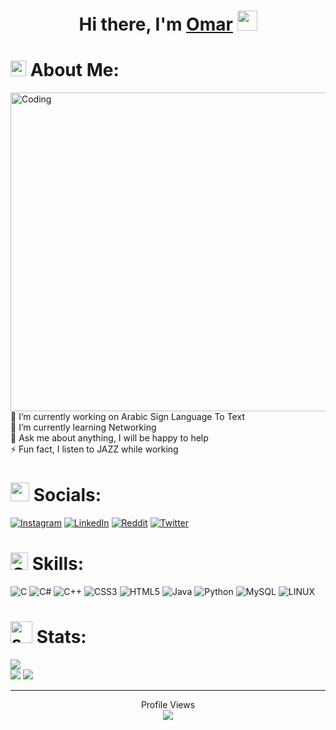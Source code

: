 <h1 align="center">Hi there, I'm <a href="https://github.com/omaralshahatt" target="_blank">Omar</a> <img
src="https://github.com/blackcater/blackcater/raw/main/images/Hi.gif" height="32" /></h1>

# <img src="https://c.tenor.com/NCRHhqkXrJYAAAAi/programmers-go-internet.gif" width="25"> About Me:
<img align="right" alt="Coding" width="510" src="https://i.pinimg.com/originals/77/ca/a3/77caa32884d735d439ade45ba37feaf2.gif">
🔭 I’m currently working on Arabic Sign Language To Text<br>🌱 I’m currently learning Networking<br>💬 Ask me about anything, I will be happy to help <br>⚡ Fun fact, I listen to JAZZ while working

# <img alt="social" width="30" src="https://cliply.co/wp-content/uploads/2019/12/371903520_SOCIAL_ICONS_TRANSPARENT_400px.gif"> Socials:
[![Instagram](https://img.shields.io/badge/Instagram-%23E4405F.svg?logo=Instagram&logoColor=white)](https://instagram.com/omar_alshahat) [![LinkedIn](https://img.shields.io/badge/LinkedIn-%230077B5.svg?logo=linkedin&logoColor=white)](https://linkedin.com/in/omaralshahat) [![Reddit](https://img.shields.io/badge/Reddit-%23FF4500.svg?logo=Reddit&logoColor=white)](https://reddit.com/user/omar_alshahat) [![Twitter](https://img.shields.io/badge/Twitter-%231DA1F2.svg?logo=Twitter&logoColor=white)](https://twitter.com/omar_alshahat) 

# <img alt="Coding" width="28" src="https://media4.giphy.com/media/v1.Y2lkPTc5MGI3NjExNGQzOTc2NzQ1NGYwZTE4NWU5MGFhNjc2ODExMWQ5NzY4MGE2NWFlMCZlcD12MV9pbnRlcm5hbF9naWZzX2dpZklkJmN0PXM/QssGEmpkyEOhBCb7e1/giphy.gif"> Skills:
![C](https://img.shields.io/badge/c-%2300599C.svg?style=for-the-badge&logo=c&logoColor=white) ![C#](https://img.shields.io/badge/c%23-%23239120.svg?style=for-the-badge&logo=c-sharp&logoColor=white) ![C++](https://img.shields.io/badge/c++-%2300599C.svg?style=for-the-badge&logo=c%2B%2B&logoColor=white) ![CSS3](https://img.shields.io/badge/css3-%231572B6.svg?style=for-the-badge&logo=css3&logoColor=white) ![HTML5](https://img.shields.io/badge/html5-%23E34F26.svg?style=for-the-badge&logo=html5&logoColor=white) ![Java](https://img.shields.io/badge/java-%23ED8B00.svg?style=for-the-badge&logo=java&logoColor=white) ![Python](https://img.shields.io/badge/python-3670A0?style=for-the-badge&logo=python&logoColor=ffdd54) ![MySQL](https://img.shields.io/badge/mysql-%2300f.svg?style=for-the-badge&logo=mysql&logoColor=white) ![LINUX](https://img.shields.io/badge/Linux-FCC624?style=for-the-badge&logo=linux&logoColor=black)
# <img alt="social" width="35" src="https://media3.giphy.com/media/RVWSqOsgDAq0W3051o/giphy.gif?cid=ecf05e4714qulocfb2y47a8ekcxmzu3odxjz3jsecjb2p53z&ep=v1_stickers_search&rid=giphy.gif&ct=s"> Stats:
![](https://github-readme-stats.vercel.app/api?username=omaralshahatt&theme=radical&hide_border=false&include_all_commits=false&count_private=false)<br/>
![](https://github-readme-streak-stats.herokuapp.com/?user=omaralshahatt&theme=radical&hide_border=false)
![](https://github-readme-stats.vercel.app/api/top-langs/?username=omaralshahatt&theme=radical&hide_border=false&include_all_commits=false&count_private=false&layout=compact)


---
<p align="center"> 
  <div align="center">Profile Views</div>
  <div align="center">
    <img src="https://profile-counter.glitch.me/omaralshahatt/count.svg"/>
  </div> 
</p>
